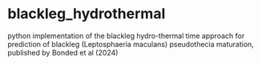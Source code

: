 # blackleg_hydrothermal
python implementation of the blackleg hydro-thermal time approach for prediction of blackleg (Leptosphaeria maculans) pseudothecia maturation, published by Bonded et al (2024)
